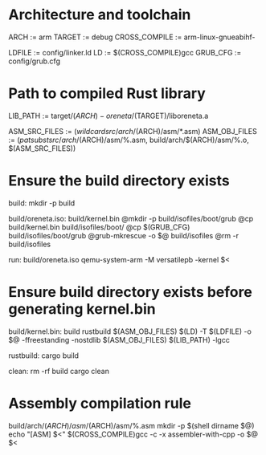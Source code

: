 # Architecture and toolchain
ARCH := arm
TARGET := debug
CROSS_COMPILE := arm-linux-gnueabihf-

LDFILE := config/linker.ld
LD := $(CROSS_COMPILE)gcc
GRUB_CFG := config/grub.cfg

# Path to compiled Rust library
LIB_PATH := target/$(ARCH)-oreneta/$(TARGET)/liboreneta.a

ASM_SRC_FILES := $(wildcard src/arch/$(ARCH)/asm/*.asm)
ASM_OBJ_FILES := $(patsubst src/arch/$(ARCH)/asm/%.asm, build/arch/$(ARCH)/asm/%.o, $(ASM_SRC_FILES))

# Ensure the build directory exists
build:
	mkdir -p build

build/oreneta.iso: build/kernel.bin
	@mkdir -p build/isofiles/boot/grub
	@cp build/kernel.bin build/isofiles/boot/
	@cp $(GRUB_CFG) build/isofiles/boot/grub
	@grub-mkrescue -o $@ build/isofiles
	@rm -r build/isofiles

run: build/oreneta.iso
	qemu-system-arm -M versatilepb -kernel $<

# Ensure build directory exists before generating kernel.bin
build/kernel.bin: build rustbuild $(ASM_OBJ_FILES)
	$(LD) -T $(LDFILE) -o $@ -ffreestanding -nostdlib $(ASM_OBJ_FILES) $(LIB_PATH) -lgcc

rustbuild:
	cargo build

clean:
	rm -rf build
	cargo clean

# Assembly compilation rule
build/arch/$(ARCH)/asm/%.o: src/arch/$(ARCH)/asm/%.asm
	mkdir -p $(shell dirname $@)
	echo "[ASM] $<"
	$(CROSS_COMPILE)gcc -c -x assembler-with-cpp -o $@ $<
